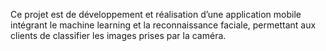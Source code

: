 Ce projet est de développement et réalisation d’une application mobile intégrant le machine learning et la reconnaissance faciale, permettant aux clients de classifier les images prises par la caméra.
